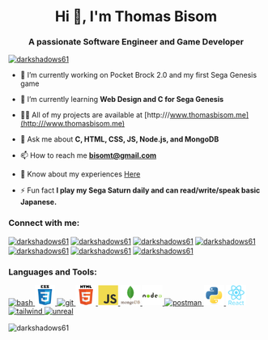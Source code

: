 <h1 align="center">Hi 👋, I'm Thomas Bisom</h1>
<h3 align="center">A passionate Software Engineer and Game Developer</h3>

<p align="left"> <a href="https://twitter.com/darkshadows61" target="blank"><img src="https://img.shields.io/twitter/follow/darkshadows61?logo=twitter&style=for-the-badge" alt="darkshadows61" /></a> </p>

- 🔭 I’m currently working on Pocket Brock 2.0 and my first Sega Genesis game

- 🌱 I’m currently learning **Web Design and C for Sega Genesis**

- 👨‍💻 All of my projects are available at [http:///www.thomasbisom.me](http:///www.thomasbisom.me)

- 💬 Ask me about **C, HTML, CSS, JS, Node.js, and MongoDB**

- 📫 How to reach me **bisomt@gmail.com**

- 📄 Know about my experiences [Here](https://docs.google.com/document/d/1odFN9ceN3A2MOviALBxXaTVejIZw_JTz/edit?usp=sharing&ouid=101479208657824882955&rtpof=true&sd=true)

- ⚡ Fun fact **I play my Sega Saturn daily and can read/write/speak basic Japanese.**

<h3 align="left">Connect with me:</h3>
<p align="left">
<a href="https://codepen.io/darkshadows61" target="blank"><img align="center" src="https://raw.githubusercontent.com/rahuldkjain/github-profile-readme-generator/master/src/images/icons/Social/codepen.svg" alt="darkshadows61" height="30" width="40" /></a>
<a href="https://twitter.com/darkshadows61" target="blank"><img align="center" src="https://raw.githubusercontent.com/rahuldkjain/github-profile-readme-generator/master/src/images/icons/Social/twitter.svg" alt="darkshadows61" height="30" width="40" /></a>
<a href="https://linkedin.com/in/darkshadows61" target="blank"><img align="center" src="https://raw.githubusercontent.com/rahuldkjain/github-profile-readme-generator/master/src/images/icons/Social/linked-in-alt.svg" alt="darkshadows61" height="30" width="40" /></a>
<a href="https://stackoverflow.com/users/darkshadows61" target="blank"><img align="center" src="https://raw.githubusercontent.com/rahuldkjain/github-profile-readme-generator/master/src/images/icons/Social/stack-overflow.svg" alt="darkshadows61" height="30" width="40" /></a>
<a href="https://fb.com/darkshadows61" target="blank"><img align="center" src="https://raw.githubusercontent.com/rahuldkjain/github-profile-readme-generator/master/src/images/icons/Social/facebook.svg" alt="darkshadows61" height="30" width="40" /></a>
<a href="https://instagram.com/darkshadows61" target="blank"><img align="center" src="https://raw.githubusercontent.com/rahuldkjain/github-profile-readme-generator/master/src/images/icons/Social/instagram.svg" alt="darkshadows61" height="30" width="40" /></a>
<a href="https://www.youtube.com/c/darkshadows61" target="blank"><img align="center" src="https://raw.githubusercontent.com/rahuldkjain/github-profile-readme-generator/master/src/images/icons/Social/youtube.svg" alt="darkshadows61" height="30" width="40" /></a>
</p>

<h3 align="left">Languages and Tools:</h3>
<p align="left"> <a href="https://www.gnu.org/software/bash/" target="_blank" rel="noreferrer"> <img src="https://www.vectorlogo.zone/logos/gnu_bash/gnu_bash-icon.svg" alt="bash" width="40" height="40"/> </a> <a href="https://www.w3schools.com/css/" target="_blank" rel="noreferrer"> <img src="https://raw.githubusercontent.com/devicons/devicon/master/icons/css3/css3-original-wordmark.svg" alt="css3" width="40" height="40"/> </a> <a href="https://git-scm.com/" target="_blank" rel="noreferrer"> <img src="https://www.vectorlogo.zone/logos/git-scm/git-scm-icon.svg" alt="git" width="40" height="40"/> </a> <a href="https://www.w3.org/html/" target="_blank" rel="noreferrer"> <img src="https://raw.githubusercontent.com/devicons/devicon/master/icons/html5/html5-original-wordmark.svg" alt="html5" width="40" height="40"/> </a> <a href="https://developer.mozilla.org/en-US/docs/Web/JavaScript" target="_blank" rel="noreferrer"> <img src="https://raw.githubusercontent.com/devicons/devicon/master/icons/javascript/javascript-original.svg" alt="javascript" width="40" height="40"/> </a> <a href="https://www.mongodb.com/" target="_blank" rel="noreferrer"> <img src="https://raw.githubusercontent.com/devicons/devicon/master/icons/mongodb/mongodb-original-wordmark.svg" alt="mongodb" width="40" height="40"/> </a> <a href="https://nodejs.org" target="_blank" rel="noreferrer"> <img src="https://raw.githubusercontent.com/devicons/devicon/master/icons/nodejs/nodejs-original-wordmark.svg" alt="nodejs" width="40" height="40"/> </a> <a href="https://postman.com" target="_blank" rel="noreferrer"> <img src="https://www.vectorlogo.zone/logos/getpostman/getpostman-icon.svg" alt="postman" width="40" height="40"/> </a> <a href="https://www.python.org" target="_blank" rel="noreferrer"> <img src="https://raw.githubusercontent.com/devicons/devicon/master/icons/python/python-original.svg" alt="python" width="40" height="40"/> </a> <a href="https://reactjs.org/" target="_blank" rel="noreferrer"> <img src="https://raw.githubusercontent.com/devicons/devicon/master/icons/react/react-original-wordmark.svg" alt="react" width="40" height="40"/> </a> <a href="https://tailwindcss.com/" target="_blank" rel="noreferrer"> <img src="https://www.vectorlogo.zone/logos/tailwindcss/tailwindcss-icon.svg" alt="tailwind" width="40" height="40"/> </a> <a href="https://unrealengine.com/" target="_blank" rel="noreferrer"> <img src="https://raw.githubusercontent.com/kenangundogan/fontisto/036b7eca71aab1bef8e6a0518f7329f13ed62f6b/icons/svg/brand/unreal-engine.svg" alt="unreal" width="40" height="40"/> </a> </p>

<p><img align="center" src="https://github-readme-stats.vercel.app/api/top-langs?username=darkshadows61&show_icons=true&locale=en&layout=compact" alt="darkshadows61" /></p>
